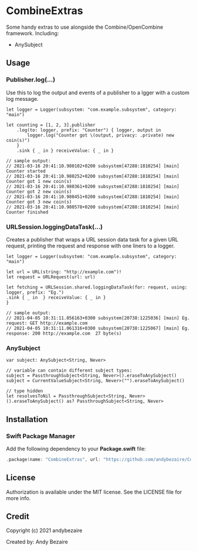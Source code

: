 # CombineExtras

Some handy extras to use alongside the Combine/OpenCombine framework.
Including:
- AnySubject

## Usage

### Publisher.log(...)
Use this to log the output and events of a publisher to a lgger with a  custom log message.

    let logger = Logger(subsystem: "com.example.subsystem", category: "main")

    let counting = [1, 2, 3].publisher
        .log(to: logger, prefix: "Counter") { logger, output in
            logger.log("Counter got \(output, privacy: .private) new coin(s)")
        }
        .sink { _ in } receiveValue: { _ in }

    // sample output:
    // 2021-03-16 20:41:10.980102+0200 subsystem[47288:1810254] [main] Counter started
    // 2021-03-16 20:41:10.980252+0200 subsystem[47288:1810254] [main] Counter got 1 new coin(s)
    // 2021-03-16 20:41:10.980361+0200 subsystem[47288:1810254] [main] Counter got 2 new coin(s)
    // 2021-03-16 20:41:10.980451+0200 subsystem[47288:1810254] [main] Counter got 3 new coin(s)
    // 2021-03-16 20:41:10.980578+0200 subsystem[47288:1810254] [main] Counter finished

### URLSession.loggingDataTask(...)
Creates a publisher that wraps a URL session data task for a given URL request,
printing the request and response with one liners to a logger.

    let logger = Logger(subsystem: "com.example.subsystem", category: "main")

    let url = URL(string: "http://example.com")!
    let request = URLRequest(url: url)

    let fetching = URLSession.shared.loggingDataTask(for: request, using: logger, prefix: "Eg.")
    .sink { _ in  } receiveValue: { _ in }
    }

    // sample output:
    // 2021-04-05 10:31:11.056163+0300 subsystem[20738:1225036] [main] Eg. request: GET http://example.com
    // 2021-04-05 10:31:11.061316+0300 subsystem[20738:1225067] [main] Eg. response: 200 http://example.com  27 byte(s)

### AnySubject

    var subject: AnySubject<String, Never>
    
    // variable can contain different subject types:
    subject = PassthroughSubject<String, Never>().eraseToAnySubject()
    subject = CurrentValueSubject<String, Never>("").eraseToAnySubject()
    
    // type hidden
    let resolvesToNil = PassthroughSubject<String, Never>().eraseToAnySubject() as? PassthroughSubject<String, Never>

## Installation

### Swift Package Manager

Add the following dependency to your **Package.swift** file:

```swift
.package(name: "CombineExtras", url: "https://github.com/andybezaire/CombineExtras.git", from: "1.2.0")
```
## License

Authorization is available under the MIT license. See the LICENSE file for more info.


## Credit

Copyright (c) 2021 andybezaire

Created by: Andy Bezaire
